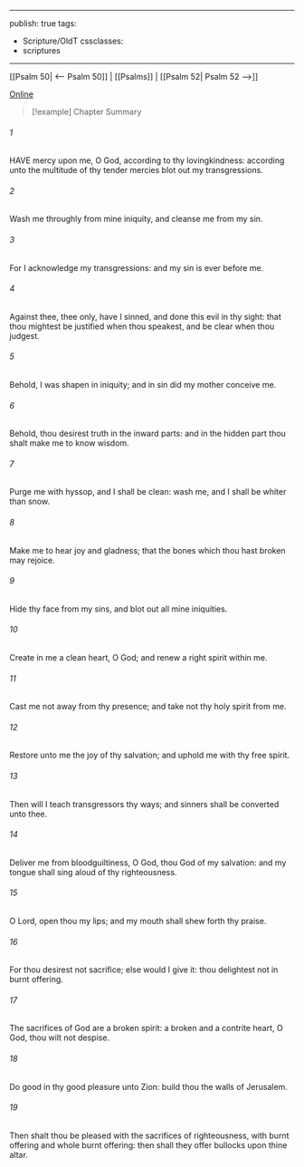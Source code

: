 

---
publish: true
tags:
  - Scripture/OldT
cssclasses:
  - scriptures
---
[[Psalm 50| <-- Psalm 50]] | [[Psalms]] | [[Psalm 52| Psalm 52 -->]]

[Online](https://churchofjesuschrist.org/study/scriptures/ot/ps/51?lang=eng)

>[!example] Chapter Summary
>
###### 1
HAVE mercy upon me, O God, according to thy lovingkindness: according unto the multitude of thy tender mercies blot out my transgressions.
###### 2
Wash me throughly from mine iniquity, and cleanse me from my sin.
###### 3
For I acknowledge my transgressions: and my sin is ever before me.
###### 4
Against thee, thee only, have I sinned, and done this evil in thy sight: that thou mightest be justified when thou speakest, and be clear when thou judgest.
###### 5
Behold, I was shapen in iniquity; and in sin did my mother conceive me.
###### 6
Behold, thou desirest truth in the inward parts: and in the hidden part thou shalt make me to know wisdom.
###### 7
Purge me with hyssop, and I shall be clean: wash me, and I shall be whiter than snow.
###### 8
Make me to hear joy and gladness; that the bones which thou hast broken may rejoice.
###### 9
Hide thy face from my sins, and blot out all mine iniquities.
###### 10
Create in me a clean heart, O God; and renew a right spirit within me.
###### 11
Cast me not away from thy presence; and take not thy holy spirit from me.
###### 12
Restore unto me the joy of thy salvation; and uphold me with thy free spirit.
###### 13
Then will I teach transgressors thy ways; and sinners shall be converted unto thee.
###### 14
Deliver me from bloodguiltiness, O God, thou God of my salvation: and my tongue shall sing aloud of thy righteousness.
###### 15
O Lord, open thou my lips; and my mouth shall shew forth thy praise.
###### 16
For thou desirest not sacrifice; else would I give it: thou delightest not in burnt offering.
###### 17
The sacrifices of God are a broken spirit: a broken and a contrite heart, O God, thou wilt not despise.
###### 18
Do good in thy good pleasure unto Zion: build thou the walls of Jerusalem.
###### 19
Then shalt thou be pleased with the sacrifices of righteousness, with burnt offering and whole burnt offering: then shall they offer bullocks upon thine altar.



